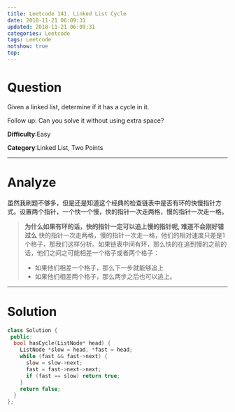```yaml
---
title: Leetcode 141. Linked List Cycle
date: 2018-11-21 06:09:31
updated: 2018-11-21 06:09:31
categories: Leetcode
tags: Leetcode
notshow: true
top:
---
```


# Question

Given a linked list, determine if it has a cycle in it.

Follow up:
Can you solve it without using extra space?

**Difficulty**:Easy

**Category**:Linked List, Two Points

<!-- more -->

------------

# Analyze

虽然我刷题不够多，但是还是知道这个经典的检查链表中是否有环的快慢指针方式。设置两个指针，一个快一个慢，快的指针一次走两格，慢的指针一次走一格。

> **为什么如果有环的话，快的指针一定可以追上慢的指针呢, 难道不会刚好错过么**
> 快的指针一次走两格，慢的指针一次走一格，他们的相对速度只差是1个格子，那我们这样分析。如果链表中间有环，那么快的在追到慢的之前的话，他们之间之可能相差一个格子或者两个格子：
> - 如果他们相差一个格子，那么下一步就能够追上
> - 如果他们相差两个格子，那么两步之后也可以追上。

------------

# Solution

```cpp
class Solution {
 public:
  bool hasCycle(ListNode* head) {
    ListNode *slow = head, *fast = head;
    while (fast && fast->next) {
      slow = slow->next;
      fast = fast->next->next;
      if (fast == slow) return true;
    }
    return false;
  }
};

```